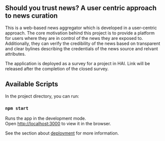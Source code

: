 ## Should you trust news? A user centric approach to news curation

This is a web-based news aggregator which is developed in a user-centric approach.
The core motivation behind this project is to provide a platform for users where they are in control of the news they are exposed to. Additionally, they can verify the credibility of the news based on transparent and clear bylines describing the credentials of the news source and relvant attributes.

The application is deployed as a survey for a project in HAI. Link will be released after the completion of the closed survey.

## Available Scripts

In the project directory, you can run:

### `npm start`

Runs the app in the development mode.<br />
Open [http://localhost:3000](http://localhost:3000) to view it in the browser.

See the section about [deployment](https://facebook.github.io/create-react-app/docs/deployment) for more information.
